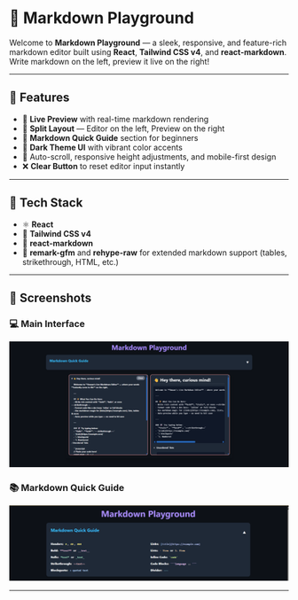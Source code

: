 # 📝 Markdown Playground

Welcome to **Markdown Playground** — a sleek, responsive, and feature-rich markdown editor built using **React**, **Tailwind CSS v4**, and **react-markdown**. Write markdown on the left, preview it live on the right!

---

## 🚀 Features

- 🔄 **Live Preview** with real-time markdown rendering
- 🎨 **Split Layout** — Editor on the left, Preview on the right
- 📘 **Markdown Quick Guide** section for beginners
- 🌙 **Dark Theme UI** with vibrant color accents
- 💾 Auto-scroll, responsive height adjustments, and mobile-first design
- ❌ **Clear Button** to reset editor input instantly

---

## 🧩 Tech Stack

- ⚛️ **React**
- 🎨 **Tailwind CSS v4**
- 🧠 **react-markdown**
- 📝 **remark-gfm** and **rehype-raw** for extended markdown support (tables, strikethrough, HTML, etc.)

---

## 📸 Screenshots

### 💻 Main Interface

![Main](./Output/Main.png)

### 📚 Markdown Quick Guide

![Quick Guide](./Output/Quick-Guide.png)

---

